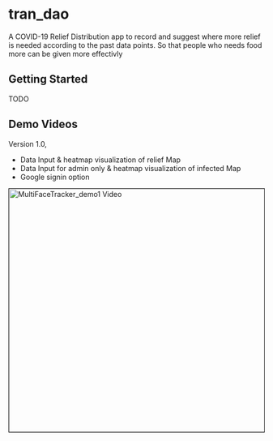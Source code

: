 # tran_dao

A COVID-19 Relief Distribution app to record and suggest where more relief is needed according to the past data points.
So that people who needs food more can be given more effectivly



## Getting Started

TODO


## Demo Videos

Version 1.0, 
- Data Input & heatmap visualization of relief Map
- Data Input for admin only & heatmap visualization of infected Map
- Google signin option

<a href="https://www.youtube.com/embed/_N2UFPRs-vI 
" target="_blank"><img src="http://img.youtube.com/vi/_N2UFPRs-vI/0.jpg" 
alt="MultiFaceTracker_demo1 Video" width="640" height="480" border="1" /></a>
